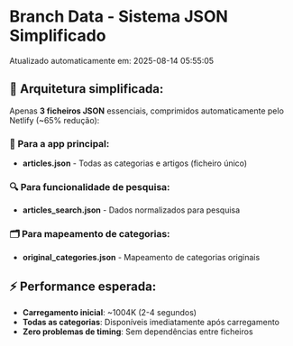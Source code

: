 # Branch Data - Sistema JSON Simplificado
Atualizado automaticamente em: 2025-08-14 05:55:05

## 🎯 Arquitetura simplificada:
Apenas **3 ficheiros JSON** essenciais, comprimidos automaticamente pelo Netlify (~65% redução):

### 📱 Para a app principal:
- **articles.json** - Todas as categorias e artigos (ficheiro único)

### 🔍 Para funcionalidade de pesquisa:
- **articles_search.json** - Dados normalizados para pesquisa

### 🗂️ Para mapeamento de categorias:
- **original_categories.json** - Mapeamento de categorias originais

## ⚡ Performance esperada:
- **Carregamento inicial**: ~1004K (2-4 segundos)
- **Todas as categorias**: Disponíveis imediatamente após carregamento
- **Zero problemas de timing**: Sem dependências entre ficheiros
